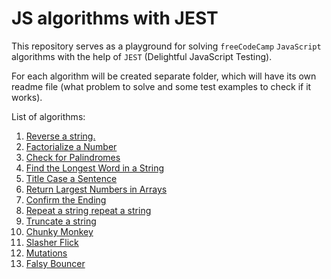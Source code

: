 # JS algorithms with JEST

This repository serves as a playground for solving `freeCodeCamp` `JavaScript` algorithms with the help of `JEST` (Delightful JavaScript Testing).

For each algorithm will be created separate folder, which will have its own readme file (what problem to solve and some test examples to check if it works).

List of algorithms:

1. [Reverse a string.](01_reverse_a_string)
1. [Factorialize a Number](02_factorialize)
1. [Check for Palindromes](03_check_for_palindromes)
1. [Find the Longest Word in a String](04_find_the_longest_word_in_a_string)
1. [Title Case a Sentence](05_title_case_a_sentence)
1. [Return Largest Numbers in Arrays](06_largest_numbers_in_arrays)
1. [Confirm the Ending](07_confirm_the_ending)
1. [Repeat a string repeat a string](08_repeat_a_string)
1. [Truncate a string](09_truncate_a_string)
1. [Chunky Monkey](10_chunky_monkey)
1. [Slasher Flick](11_slasher_flick)
1. [Mutations](12_mutations)
1. [Falsy Bouncer](13_falsy_bouncer)